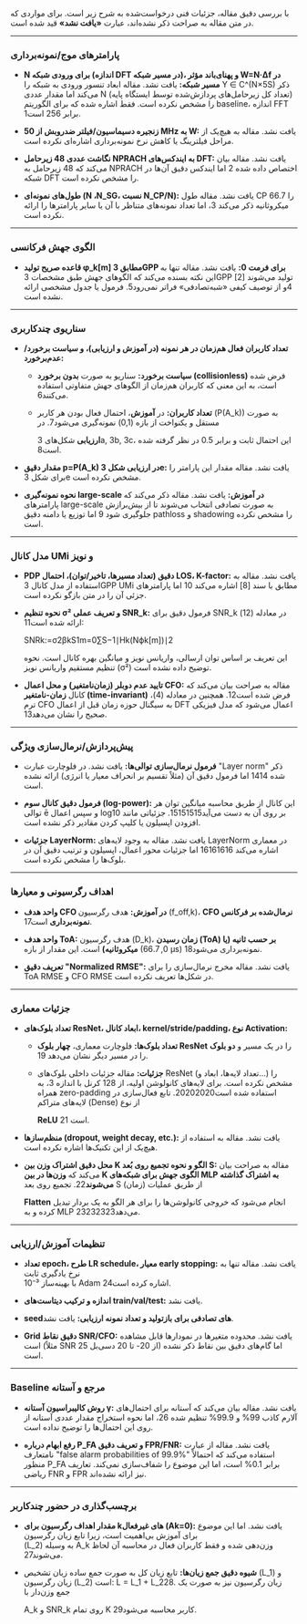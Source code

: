 با بررسی دقیق مقاله، جزئیات فنی درخواست‌شده به شرح زیر است. برای مواردی که در متن مقاله به صراحت ذکر نشده‌اند، عبارت **«یافت نشد»** قید شده است.

---

### **پارامترهای موج/نمونه‌برداری**

* **N برای ورودی شبکه (اندازه DFT در مسیر شبکه)، و پهنای‌باند مؤثر W=N·Δf در مسیر شبکه:** یافت نشد. مقاله ابعاد تنسور ورودی به شبکه را Y ∈ C^(N×5S) ذکر می‌کند اما مقدار عددی N (تعداد کل زیرحامل‌های پردازش‌شده توسط ایستگاه پایه) را مشخص نکرده است. فقط اشاره شده که برای الگوریتم baseline، اندازه FFT برابر 256 است1.

* **زنجیره دسیماسیون/فیلتر ضد‌روبش از 50 MHz به W:** یافت نشد. مقاله به هیچ‌یک از مراحل فیلترینگ یا کاهش نرخ نمونه‌برداری اشاره‌ای نکرده است.  
* **نگاشت عددی 48 زیرحامل NPRACH به ایندکس‌های DFT:** یافت نشد. مقاله بیان می‌کند که 48 زیرحامل به NPRACH اختصاص داده شده 2 اما ایندکس دقیق آن‌ها در شبکه DFT را مشخص نکرده است.

* **طول‌های نمونه‌ای (N ،N\_SG، نسبت N\_CP/N):** یافت نشد. مقاله طول CP را 66.7 میکروثانیه ذکر می‌کند 3، اما تعداد نمونه‌های متناظر با آن یا سایر پارامترها را ارائه نکرده است.

---

### **الگوی جهش فرکانسی**

* **قاعده صریح تولید φ\_k\[m\] مطابق 3GPP برای فرمت 0:** یافت نشد. مقاله تنها به این نکته بسنده می‌کند که الگوهای جهش طبق مشخصات 3GPP \[2\] تولید می‌شوند 4و از توصیف کیفی «شبه‌تصادفی» فراتر نمی‌رود5. فرمول یا جدول مشخصی ارائه نشده است.

---

### **سناریوی چندکاربری**

* **تعداد کاربران فعال هم‌زمان در هر نمونه (در آموزش و ارزیابی)، و سیاست برخورد/عدم‌برخورد:**  
  * **سیاست برخورد:** سناریو به صورت **بدون برخورد (collisionless)** فرض شده است، به این معنی که کاربران هم‌زمان از الگوهای جهش متفاوتی استفاده می‌کنند6.

  * **تعداد کاربران:** در **آموزش**، احتمال فعال بودن هر کاربر (P(A\_k)) به صورت مستقل و یکنواخت از بازه (0,1) نمونه‌گیری می‌شود7. در

    **ارزیابی** شکل‌های 3a, 3b, 3c، این احتمال ثابت و برابر 0.5 در نظر گرفته شده است8.

* **مقدار دقیق p=P(A\_k) در ارزیابی شکل 3e:** یافت نشد. مقاله مقدار این پارامتر را برای شکل 3e مشخص نکرده است.  
* **نحوه نمونه‌گیری large-scale در آموزش:** یافت نشد. مقاله ذکر می‌کند که پارامترهای large-scale به صورت تصادفی انتخاب می‌شوند تا از بیش‌برازش جلوگیری شود 9 اما توزیع یا دامنه دقیق pathloss و shadowing را مشخص نکرده است.

---

### **مدل کانال UMi و نویز**

* **PDP دقیق (تعداد مسیرها، تاخیر/توان)، احتمال LOS، K-factor:** یافت نشد. مقاله به استفاده از مدل کانال 3GPP UMi مطابق با سند \[8\] اشاره می‌کند 10 اما پارامترهای جزئی آن را در متن بازگو نکرده است.

* **نحوه تنظیم σ² و تعریف عملی SNR\_k:** فرمول دقیق برای SNR\_k در معادله (12) ارائه شده است11:

  SNRk​:=σ2βk​​S1​m=0∑S−1​∣Hk​(Nϕk​\[m\]​)∣2

  این تعریف بر اساس توان ارسالی، واریانس نویز و میانگین بهره کانال است. نحوه تنظیم مستقیم واریانس نویز (σ²) توضیح داده نشده است.  
* **تایید عدم دوبلر (زمان‌نامتغیر) و محل اعمال CFO:** مقاله به صراحت بیان می‌کند که کانال **زمان-نامتغیر (time-invariant)** فرض شده است12. همچنین در معادله (4)، ترم CFO به سیگنال حوزه زمان قبل از اعمال DFT اعمال می‌شود که مدل فیزیکی صحیح را نشان می‌دهد13.

---

### **پیش‌پردازش/نرمال‌سازی ویژگی**

* **فرمول نرمال‌سازی توالی‌ها:** یافت نشد. در فلوچارت عبارت "Layer norm" ذکر شده 1414 اما فرمول دقیق آن (مثلاً تقسیم بر انحراف معیار یا انرژی) ارائه نشده است.

* **فرمول دقیق کانال سوم (log-power):** این کانال از طریق محاسبه میانگین توان هر توالی ē و سپس اعمال log10 بر روی آن به دست می‌آید15151515. جزئیاتی مانند افزودن اپسیلون یا کلیپ کردن مقادیر ذکر نشده است.

* **جزئیات LayerNorm:** یافت نشد. مقاله به وجود لایه‌های LayerNorm در معماری اشاره می‌کند 16161616 اما جزئیات محور اعمال، اپسیلون و ترتیب دقیق آن در بلوک‌ها را مشخص نکرده است.

---

### **اهداف رگرسیونی و معیارها**

* **واحد هدف CFO در آموزش:** هدف رگرسیون (f\_off,k)، **CFO نرمال‌شده بر فرکانس نمونه‌برداری** است17.

* **واحد هدف ToA:** هدف رگرسیون (D\_k)، **زمان رسیدن (ToA) بر حسب ثانیه (یا میکروثانیه)** است. این مقدار از بازه (0, 66.7 µs) نمونه‌برداری می‌شود18.

* **تعریف دقیق "Normalized RMSE":** یافت نشد. مقاله مخرج نرمال‌سازی را برای ToA RMSE و CFO RMSE در شکل‌ها تعریف نکرده است.

---

### **جزئیات معماری**

* **تعداد بلوک‌های ResNet، ابعاد کانال، kernel/stride/padding، نوع Activation:**  
  * **تعداد بلوک‌ها:** فلوچارت معماری، **چهار بلوک ResNet** را در یک مسیر و **دو بلوک** را در مسیر دیگر نشان می‌دهد 19.

  * **جزئیات:** مقاله جزئیات داخلی بلوک‌های ResNet (تعداد لایه‌ها، ابعاد و...) را مشخص نکرده است. برای لایه‌های کانولوشن اولیه، از 128 کرنل با اندازه 3، به همراه zero-padding استفاده شده است20202020. تابع فعال‌سازی در لایه‌های متراکم (Dense) از نوع

    **ReLU** است 21.

* **منظم‌سازها (dropout, weight decay, etc.):** یافت نشد. مقاله به استفاده از هیچ‌یک از این تکنیک‌ها اشاره نکرده است.  
* **محل دقیق اشتراک وزن بین K الگو و نحوه تجمیع روی بُعد S:** مقاله به صراحت بیان می‌کند که **وزن‌ها در بین K الگوی جهش برای شبکه‌های MLP به اشتراک گذاشته می‌شوند**22. تجمیع روی بعد S (زمان) از طریق عملیات

  **Flatten** انجام می‌شود که خروجی کانولوشن‌ها را برای هر الگو به یک بردار تبدیل کرده و به MLP می‌دهد23232323.

---

### **تنظیمات آموزش/ارزیابی**

* **تعداد epoch، طرح LR schedule، معیار early stopping:** یافت نشد. مقاله تنها به نرخ یادگیری ثابت  
  10⁻³ با بهینه‌ساز Adam اشاره کرده است24.

* **اندازه و ترکیب دیتاست‌های train/val/test:** یافت نشد.  
* **seedهای تصادفی برای بازتولید و تعداد نمونه ارزیابی:** یافت نشد.  
* **Grid دقیق نقاط SNR/CFO:** یافت نشد. محدوده متغیرها در نمودارها قابل مشاهده است (مثلاً SNR از 20- تا 20 دسی‌بل 25) اما گام‌های دقیق بین نقاط ذکر نشده است.

---

### **Baseline مرجع و آستانه**

* **روش کالیبراسیون آستانه γ:** یافت نشد. مقاله بیان می‌کند که آستانه برای احتمال‌های آلارم کاذب 99% و 99.9% تنظیم شده 26، اما نحوه استخراج مقدار عددی آستانه از روی این احتمال‌ها را توضیح نداده است.

* **رفع ابهام درباره P\_FA و تعریف دقیق FPR/FNR:** یافت نشد. مقاله از عبارت نامتعارف "false alarm probabilities of 99.9%" استفاده می‌کند که احتمالاً منظور P\_FA برابر 0.1% است، اما این موضوع را شفاف‌سازی نمی‌کند. تعاریف ریاضی FNR و FPR نیز ارائه نشده‌اند.

---

### **برچسب‌گذاری در حضور چندکاربر**

* **مقدار اهداف رگرسیون برای kهای غیرفعال (Ak=0):** یافت نشد. اما این موضوع برای آموزش بی‌اهمیت است، زیرا تابع زیان رگرسیون  
  (L\_2) به وسیله A\_k وزن‌دهی شده و فقط کاربران فعال در محاسبه آن لحاظ می‌شوند27.

* **شیوه دقیق جمع زیان‌ها:** تابع زیان کل به صورت جمع ساده زیان تشخیص (L\_1) و زیان رگرسیون (L\_2) است: L \= L\_1 \+ L\_228. زیان رگرسیون نیز به صورت یک جمع وزن‌دار با

  A\_k و SNR\_k روی تمام K کاربر محاسبه می‌شود29.  
